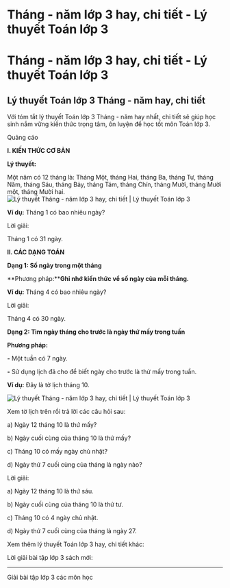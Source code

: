 # Tháng - năm lớp 3 hay, chi tiết - Lý thuyết Toán lớp 3

# Tháng - năm lớp 3 hay, chi tiết - Lý thuyết Toán lớp 3

## Lý thuyết Toán lớp 3 Tháng - năm hay, chi tiết

Với tóm tắt lý thuyết Toán lớp 3 Tháng - năm hay nhất, chi tiết sẽ giúp học sinh nắm vững kiến thức trọng tâm, ôn luyện để học tốt môn Toán lớp 3.

Quảng cáo

**I. KIẾN THỨC CƠ BẢN**

**Lý thuyết:**

Một năm có 12 tháng là: Tháng Một, tháng Hai, tháng Ba, tháng Tư, tháng Năm, tháng Sáu, tháng Bảy, tháng Tám, tháng Chín, tháng Mười, tháng Mười một, tháng Mười hai.![Lý thuyết Tháng - năm lớp 3 hay, chi tiết | Lý thuyết Toán lớp 3](https://vietjack.com/giai-toan-lop-3/images/ly-thuyet-thang-nam-91704.png)

**Ví dụ:** Tháng 1 có bao nhiêu ngày?

Lời giải: 

Tháng 1 có 31 ngày. 

**II. CÁC DẠNG TOÁN**

**Dạng 1: Số ngày trong một tháng**

**Phương pháp:****Ghi nhớ kiến thức về số ngày của mỗi tháng.**

**Ví dụ:** Tháng 4 có bao nhiêu ngày?

Lời giải:

Tháng 4 có 30 ngày.

**Dạng 2: Tìm ngày tháng cho trước là ngày thứ mấy trong tuần**

**Phương pháp:**

**-** Một tuần có 7 ngày.

**-** Sử dụng lịch đã cho để biết ngày cho trước là thứ mấy trong tuần.

**Ví dụ:** Đây là tờ lịch tháng 10.

![Lý thuyết Tháng - năm lớp 3 hay, chi tiết | Lý thuyết Toán lớp 3](https://vietjack.com/giai-toan-lop-3/images/ly-thuyet-thang-nam-91705.png)

Xem tờ lịch trên rồi trả lời các câu hỏi sau: 

a) Ngày 12 tháng 10 là thứ mấy? 

b) Ngày cuối cùng của tháng 10 là thứ mấy? 

c) Tháng 10 có mấy ngày chủ nhật? 

d) Ngày thứ 7 cuối cùng của tháng là ngày nào? 

Lời giải:

a) Ngày 12 tháng 10 là thứ sáu.

b) Ngày cuối cùng của tháng 10 là thứ tư.

c) Tháng 10 có 4 ngày chủ nhật.

d) Ngày thứ 7 cuối cùng của tháng là ngày 27.

Xem thêm lý thuyết Toán lớp 3 hay, chi tiết khác:

Lời giải bài tập lớp 3 sách mới:

* * *

Giải bài tập lớp 3 các môn học
